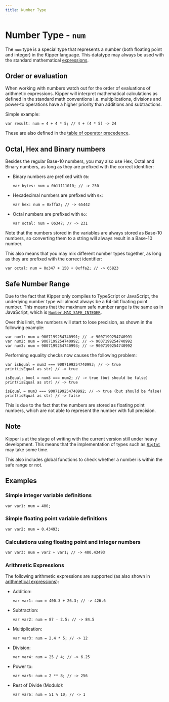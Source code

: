 ```yaml
---
title: Number Type
---
```


# Number Type - `num`

The `num` type is a special type that represents a number (both floating point and integer) in the Kipper language. This
datatype may always be used with the standard mathematical [expressions](../expressions/index.html).

## Order or evaluation

When working with numbers watch out for the order of evaluations of arithmetic expressions. Kipper will interpret
mathematical calculations as defined in the standard math conventions i.e. multiplications, divisions and power-to
operations have a higher priority than additions and subtractions.

Simple example:

```kipper
var result: num = 4 + 4 * 5; // 4 + (4 * 5) -> 24
```

These are also defined in the [table of operator precedence](../expressions/index.html#kipper-operators-and-expressions-precedence).

## Octal, Hex and Binary numbers

Besides the regular Base-10 numbers, you may also use Hex, Octal and Binary numbers, as long as they are prefixed with
the correct identifier:

- Binary numbers are prefixed with `0b`:
	<pre><code class="language-ts">var bytes: num = 0b11111010; // -> 250</code></pre>
- Hexadecimal numbers are prefixed with `0x`:
	<pre><code class="language-ts">var hex: num = 0xffa2; // -> 65442</code></pre>
- Octal numbers are prefixed with `0o`:
	<pre><code class="language-ts">var octal: num = 0o347; // -> 231</code></pre>

Note that the numbers stored in the variables are always stored as Base-10 numbers, so converting them to a string will
always result in a Base-10 number.

This also means that you may mix different number types together, as long as they are prefixed with the correct
identifier:

```kipper
var octal: num = 0o347 + 150 + 0xffa2; // -> 65823
```

## Safe Number Range

Due to the fact that Kipper only compiles to TypeScript or JavaScript, the underlying number type will almost always
be a 64-bit floating point number. This means that the maximum safe number range is the same as in JavaScript, which is
[`Number.MAX_SAFE_INTEGER`](https://developer.mozilla.org/en-US/docs/Web/JavaScript/Reference/Global_Objects/Number/MAX_SAFE_INTEGER).

Over this limit, the numbers will start to lose precision, as shown in the following example:

```kipper
var num1: num = 9007199254740991; // -> 9007199254740991
var num2: num = 9007199254740992; // -> 9007199254740992
var num3: num = 9007199254740993; // -> 9007199254740992
```

Performing equality checks now causes the following problem:

```kipper
var isEqual = num3 === 9007199254740993; // -> true
print(isEqual as str) // -> true

isEqual: bool = num3 === num2; // -> true (but should be false)
print(isEqual as str) // -> true

isEqual = num3 === 9007199254740992; // -> true (but should be false)
print(isEqual as str) // -> false
```

This is due to the fact that the numbers are stored as floating point numbers, which are not able to represent the
number with full precision.

<div class="important">
<h2>Note</h2>
<p>
Kipper is at the stage of writing with the current version still under heavy development. This means that the
implementation of types such as
<a href="https://developer.mozilla.org/en-US/docs/Web/JavaScript/Reference/Global_Objects/BigInt"><code>BigInt</code></a>
may take some time.
</p>
<p>
This also includes global functions to check whether a number is within the safe range or not.
</p>
</div>

## Examples

### Simple integer variable definitions

```kipper
var var1: num = 400;
```

### Simple floating point variable definitions

```kipper
var var2: num = 0.43493;
```

### Calculations using floating point and integer numbers

```kipper
var var3: num = var2 + var1; // -> 400.43493
```

### Arithmetic Expressions

The following arithmetic expressions are supported (as also shown in [arithmetical expressions](../expressions/arithmetic-expression.html)):

- Addition:
	<pre><code class="language-ts">var var1: num = 400.3 + 26.3; // -> 426.6</code></pre>
- Subtraction:
	<pre><code class="language-ts">var var2: num = 87 - 2.5; // -> 84.5</code></pre>
- Multiplication:
	<pre><code class="language-ts">var var3: num = 2.4 * 5; // -> 12</code></pre>
- Division:
	<pre><code class="language-ts">var var4: num = 25 / 4; // -> 6.25</code></pre>
- Power to:
	<pre><code class="language-ts">var var5: num = 2 ** 8; // -> 256</code></pre>
- Rest of Divide (Modulo):
	<pre><code class="language-ts">var var6: num = 51 % 10; // -> 1</code></pre>
